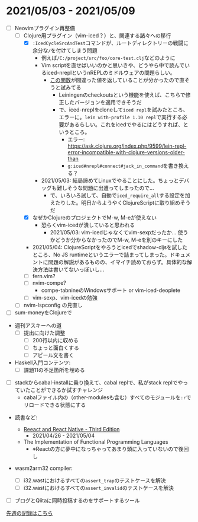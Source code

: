 # 2021/05/03 - 2021/05/09

- [ ] Neovimプラグイン再整備
    - [ ] Clojure用プラグイン（vim-iced？）と、関連する諸々への移行
        - [x] `:IcedCycleSrcAndTest`コマンドが、ルートディレクトリーの戦闘に余分な`/`を付けてしまう問題
            - 例えば`/C:/project/src/foo/core-test.clj`などのように
            - Vim scriptを直せばいいのかと思いきや、どうやら中で読んでいるiced-nreplというnREPLのミドルウェアの問題らしい。
                - [この関数](https://github.com/liquidz/iced-nrepl/blob/f400800e9350a3110586cab01a53c90dad7bd24b/src/iced/nrepl/namespace.clj#L80-L90)が間違った値を返していることが分かったので直そうと試みてる
                    - Leiningenのcheckoutsという機能を使えば、こちらで修正したバージョンを適用できそうだ
                    - で、iced-nreplをcloneして`iced repl`を試みたところ、エラーに。`lein with-profile 1.10 repl`で実行する必要があるらしい。これをicedでやるにはどうすれば、というところ。
                        - エラー: <https://ask.clojure.org/index.php/9599/lein-repl-error-incompatible-with-clojure-versions-older-than>
                        - `g:iced#nrepl#connect#jack_in_command`を書き換える？
            - 2021/05/03: 結局諦めてLinuxでやることにした。ちょっとデバッグも難しそうな問題に出遭ってしまったので...
                - で、いろいろ試して、自動で`iced_require_all`する設定を加えたりした。明日からようやくClojureScriptに取り組めそうだ
        - [x] なぜかClojureのプロジェクトでM-w, M-eが使えない
            - 恐らくvim-icedが潰していると思われる
                - 2021/05/03: vim-icedじゃなくてvim-sexpだったか... 使うかどうか分からなかったのでM-w, M-eを別のキーにした
        - 2021/05/04: ClojureScriptをやろうとicedでshadow-cljsを試したところ、No JS runtimeというエラーで詰まってしまった。ドキュメントに問題の解説があるものの、イマイチ読めておらず。具体的な解決方法は書いてないっぽいし...
        - [ ] fern.vim?
        - [ ] nvim-compe?
            - compe-tabnineのWindowsサポート or vim-iced-deoplete
        - [ ] vim-sexp、vim-icedの勉強
    - [ ] nvim-lspconfig の見直し
- [ ] sum-moneyをClojureで
- 週刊アスキーへの道
    - [ ] 提出に向けた調整
        - [ ] 200行以内に収める
        - [ ] ちょっと面白くする
        - [ ] アピール文を書く
- Haskell入門コンテンツ:
    - [ ] 課題11の不足箇所を埋める
- [ ] stackからcabal-installに乗り換えて、cabal replで、私がstack replでやっていたことができるか試すチャレンジ
    - cabalファイル内の（other-modulesも含む）すべてのモジュールを`:r`でリロードできる状態にする
- 読書など:
    - [Reeact and React Native - Third Edition](https://www.packtpub.com/product/react-and-react-native-third-edition/9781839211140)
        - 2021/04/26 - 2021/05/04
    - The Implementation of Functional Programming Languages
        - ※Reactの方に夢中になっちゃってあまり頭に入っていないので後回し

- wasm2arm32 compiler:
    - [ ] i32.wastにおけるすべての`assert_trap`のテストケースを解決
    - [ ] i32.wastにおけるすべての`assert_invalid`のテストケースを解決
- [ ] ブログとQiitaに同時投稿するのをサポートするツール

[先週の記録はこちら](https://github.com/igrep/daily-commits/blob/8d7772e2eafc4b450ac683ada73c961bff13d050/yesterday.md)
